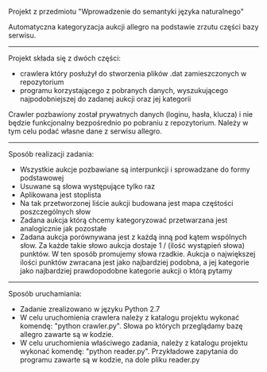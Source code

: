 Projekt z przedmiotu "Wprowadzenie do semantyki języka naturalnego"

Automatyczna kategoryzacja aukcji allegro na podstawie zrzutu części bazy serwisu.

----

Projekt składa się z dwóch części:

* crawlera który posłużył do stworzenia plików .dat zamieszczonych w repozytorium
* programu korzystającego z pobranych danych, wyszukującego najpodobniejszej do zadanej aukcji oraz jej kategorii

Crawler pozbawiony został prywatnych danych (loginu, hasła, klucza) i nie będzie funkcjonalny bezpośrednio po pobraniu z repozytorium. Należy w tym celu podać własne dane z serwisu allegro.

----

Sposób realizacji zadania:
* Wszystkie aukcje pozbawiane są interpunkcji i sprowadzane do formy podstawowej
* Usuwane są słowa występujące tylko raz
* Aplikowana jest stoplista
* Na tak przetworzonej liście aukcji budowana jest mapa częśtości poszczególnych słow
* Zadana aukcja którą chcemy kategoryzować przetwarzana jest analogicznie jak pozostałe
* Zadana aukcja porównywana jest z każdą inną pod kątem wspólnych słow. Za każde takie słowo aukcja dostaje 1 / (ilość wystąpień słowa) punktów. W ten sposób promujemy słowa rzadkie. Aukcja o największej ilości punktów zwracana jest jako najbardziej podobna, a jej kategorie jako najbardziej prawdopodobne kategorie aukcji o którą pytamy

----

Sposób uruchamiania:
* Zadanie zrealizowano w języku Python 2.7
* W celu uruchomienia crawlera należy z katalogu projektu wykonać komendę: "python crawler.py". Słowa po których przeglądamy bazę allegro zawarte są w kodzie.
* W celu uruchomienia właściwego zadania, należy z katalogu projektu wykonać komendę: "python reader.py". Przykładowe zapytania do programu zawarte są w kodzie, na dole pliku reader.py
